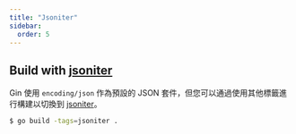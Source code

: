 ```yaml
---
title: "Jsoniter"
sidebar:
  order: 5
---
```


## Build with [jsoniter](https://github.com/json-iterator/go)

Gin 使用 `encoding/json` 作為預設的 JSON 套件，但您可以通過使用其他標籤進行構建以切換到 [jsoniter](https://github.com/json-iterator/go)。

```sh
$ go build -tags=jsoniter .
```
